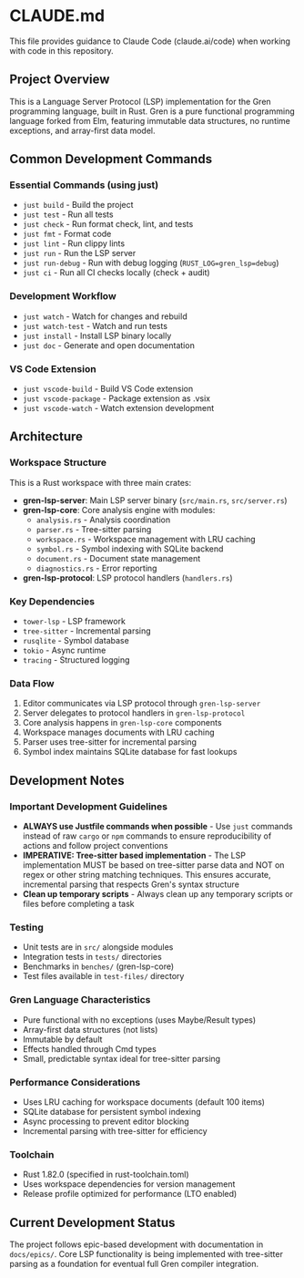 # CLAUDE.md

This file provides guidance to Claude Code (claude.ai/code) when working with code in this repository.

## Project Overview

This is a Language Server Protocol (LSP) implementation for the Gren programming language, built in Rust. Gren is a pure functional programming language forked from Elm, featuring immutable data structures, no runtime exceptions, and array-first data model.

## Common Development Commands

### Essential Commands (using just)
- `just build` - Build the project
- `just test` - Run all tests  
- `just check` - Run format check, lint, and tests
- `just fmt` - Format code
- `just lint` - Run clippy lints
- `just run` - Run the LSP server
- `just run-debug` - Run with debug logging (`RUST_LOG=gren_lsp=debug`)
- `just ci` - Run all CI checks locally (check + audit)

### Development Workflow
- `just watch` - Watch for changes and rebuild
- `just watch-test` - Watch and run tests
- `just install` - Install LSP binary locally
- `just doc` - Generate and open documentation

### VS Code Extension
- `just vscode-build` - Build VS Code extension
- `just vscode-package` - Package extension as .vsix
- `just vscode-watch` - Watch extension development

## Architecture

### Workspace Structure
This is a Rust workspace with three main crates:
- **gren-lsp-server**: Main LSP server binary (`src/main.rs`, `src/server.rs`)
- **gren-lsp-core**: Core analysis engine with modules:
  - `analysis.rs` - Analysis coordination
  - `parser.rs` - Tree-sitter parsing
  - `workspace.rs` - Workspace management with LRU caching
  - `symbol.rs` - Symbol indexing with SQLite backend
  - `document.rs` - Document state management
  - `diagnostics.rs` - Error reporting
- **gren-lsp-protocol**: LSP protocol handlers (`handlers.rs`)

### Key Dependencies
- `tower-lsp` - LSP framework
- `tree-sitter` - Incremental parsing
- `rusqlite` - Symbol database
- `tokio` - Async runtime
- `tracing` - Structured logging

### Data Flow
1. Editor communicates via LSP protocol through `gren-lsp-server`
2. Server delegates to protocol handlers in `gren-lsp-protocol`
3. Core analysis happens in `gren-lsp-core` components
4. Workspace manages documents with LRU caching
5. Parser uses tree-sitter for incremental parsing
6. Symbol index maintains SQLite database for fast lookups

## Development Notes

### Important Development Guidelines
- **ALWAYS use Justfile commands when possible** - Use `just` commands instead of raw `cargo` or `npm` commands to ensure reproducibility of actions and follow project conventions
- **IMPERATIVE: Tree-sitter based implementation** - The LSP implementation MUST be based on tree-sitter parse data and NOT on regex or other string matching techniques. This ensures accurate, incremental parsing that respects Gren's syntax structure
- **Clean up temporary scripts** - Always clean up any temporary scripts or files before completing a task

### Testing
- Unit tests are in `src/` alongside modules
- Integration tests in `tests/` directories
- Benchmarks in `benches/` (gren-lsp-core)
- Test files available in `test-files/` directory

### Gren Language Characteristics
- Pure functional with no exceptions (uses Maybe/Result types)
- Array-first data structures (not lists)
- Immutable by default
- Effects handled through Cmd types
- Small, predictable syntax ideal for tree-sitter parsing

### Performance Considerations
- Uses LRU caching for workspace documents (default 100 items)
- SQLite database for persistent symbol indexing
- Async processing to prevent editor blocking
- Incremental parsing with tree-sitter for efficiency

### Toolchain
- Rust 1.82.0 (specified in rust-toolchain.toml)
- Uses workspace dependencies for version management
- Release profile optimized for performance (LTO enabled)

## Current Development Status

The project follows epic-based development with documentation in `docs/epics/`. Core LSP functionality is being implemented with tree-sitter parsing as a foundation for eventual full Gren compiler integration.